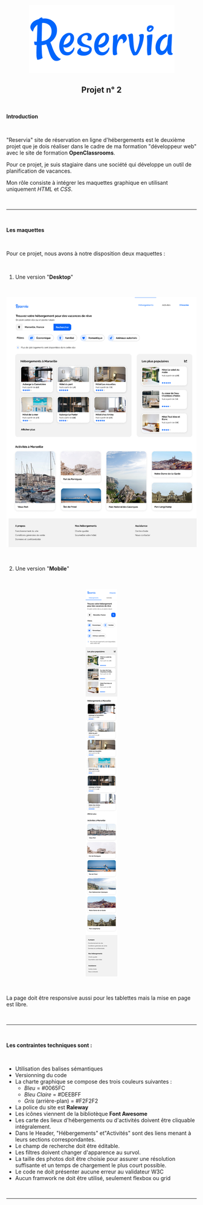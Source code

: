 <p align="center"><img src="./Pictures/logo/Reservia@3x.png" alt="Logo Reservia"></p> 

<h2 align="center">Projet n° 2</h2>

<br>

**Introduction**

<br>

"Reservia" site de réservation en ligne d'hébergements est le deuxième projet que je dois réaliser dans 
le cadre de ma formation "développeur web" avec le site de formation **OpenClassrooms**.

Pour ce projet, je suis stagiaire dans une société qui développe un outil de planification de vacances.

Mon rôle consiste à intégrer les maquettes graphique en utilisant uniquement *HTML* et *CSS*.

<br>

**************************

<br>

**Les maquettes**

<br>

Pour ce projet, nous avons à notre disposition deux maquettes :

<br>

1. Une version "**Desktop**" 

<br>

<p align="center"><img src="./Pictures/Readme/Desktop_grid.png" alt="Maquette version Desktop"></p>

<br>

2. Une version "**Mobile**" 

<br>

<p align="center"><img src="./Pictures/Readme/iPhone 8 - 1.png" alt="Mock Up version Mobile"></p>

<br>

La page doit être responsive aussi pour les tablettes mais la mise en page est libre.

<br>

**************************

<br>

**Les contraintes techniques sont :**

<br>
 
 * Utilisation des balises sémantiques 
 * Versionning du code
 * La charte graphique se compose des trois couleurs suivantes :
    * *Bleu* = #0065FC
    * *Bleu Claire* = #DEEBFF
    * *Gris* (arrière-plan) = #F2F2F2
* La police du site est **Raleway**
* Les icônes viennent de la bibliotèque **Font Awesome**
* Les carte des lieux d'hébergements ou d'activités doivent être cliquable intégralement.
* Dans le Header, "Hébergements" et"Activités" sont des liens menant à leurs sections correspondantes.
* Le champ de recherche doit être éditable.
* Les filtres doivent changer d'apparence au survol.
* La taille des photos doit être choisie pour assurer une résolution suffisante et un temps de chargement le plus court possible.
* Le code ne doit présenter aucune erreur au validateur W3C
* Aucun framwork ne doit être utilisé, seulement flexbox ou grid

<br>

**************************
